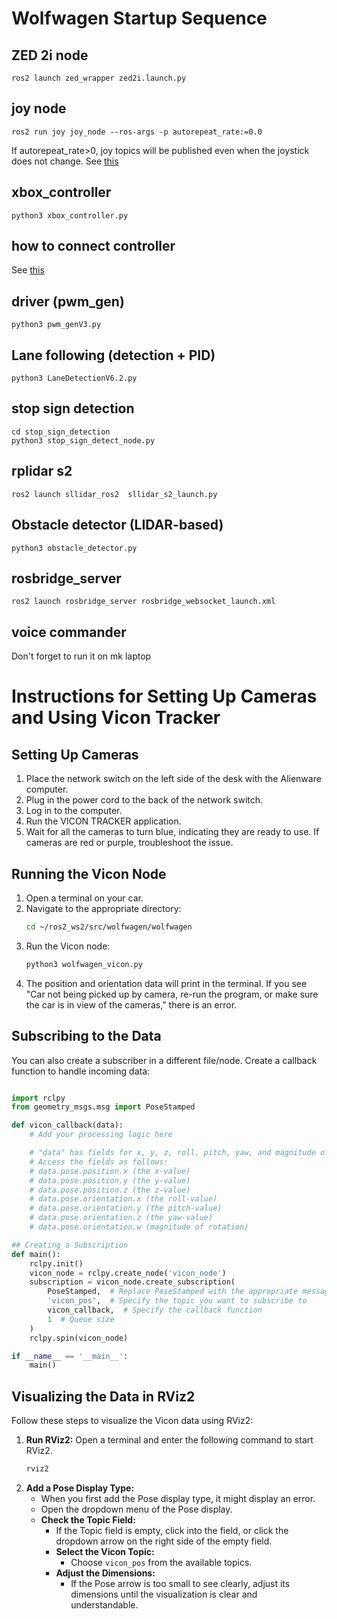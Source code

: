 # Wolfwagen Startup Sequence

## ZED 2i node
```shell
ros2 launch zed_wrapper zed2i.launch.py
```

## joy node
```shell
ros2 run joy joy_node --ros-args -p autorepeat_rate:=0.0
```
If autorepeat_rate>0, joy topics will be published even when the joystick does not change. 
See [this](https://index.ros.org/p/joy/)

## xbox_controller
```shell
python3 xbox_controller.py
```

## how to connect controller
See [this](https://github.com/atar-axis/xpadneo#connection)

## driver (pwm_gen)
```shell
python3 pwm_genV3.py
```

## Lane following (detection + PID)
```shell
python3 LaneDetectionV6.2.py
```

## stop sign detection
```shell
cd stop_sign_detection
python3 stop_sign_detect_node.py 
```

## rplidar s2
```shell
ros2 launch sllidar_ros2  sllidar_s2_launch.py
```

## Obstacle detector (LIDAR-based)
```shell
python3 obstacle_detector.py 
```

## rosbridge_server 
```shell
ros2 launch rosbridge_server rosbridge_websocket_launch.xml
```

## voice commander
Don't forget to run it on mk laptop



# Instructions for Setting Up Cameras and Using Vicon Tracker

## Setting Up Cameras
1. Place the network switch on the left side of the desk with the Alienware computer.
2. Plug in the power cord to the back of the network switch.
3. Log in to the computer.
4. Run the VICON TRACKER application.
5. Wait for all the cameras to turn blue, indicating they are ready to use. If cameras are red or purple, troubleshoot the issue.

## Running the Vicon Node
1. Open a terminal on your car.
2. Navigate to the appropriate directory:
    ```bash
    cd ~/ros2_ws2/src/wolfwagen/wolfwagen
    ```
3. Run the Vicon node:
    ```bash
    python3 wolfwagen_vicon.py
    ```
4. The position and orientation data will print in the terminal. If you see "Car not being picked up by camera, re-run the program, or make sure the car is in view of the cameras," there is an error.
## Subscribing to the Data
You can also create a subscriber in a different file/node. Create a callback function to handle incoming data:
```python

import rclpy
from geometry_msgs.msg import PoseStamped

def vicon_callback(data):
    # Add your processing logic here

    # "data" has fields for x, y, z, roll, pitch, yaw, and magnitude of rotation
    # Access the fields as follows:
    # data.pose.position.x (the x-value)
    # data.pose.position.y (the y-value)
    # data.pose.position.z (the z-value)
    # data.pose.orientation.x (the roll-value)
    # data.pose.orientation.y (the pitch-value)
    # data.pose.orientation.z (the yaw-value)
    # data.pose.orientation.w (magnitude of rotation)

## Creating a Subscription
def main():
    rclpy.init()
    vicon_node = rclpy.create_node('vicon_node')
    subscription = vicon_node.create_subscription(
        PoseStamped,  # Replace PoseStamped with the appropriate message type
        'vicon_pos',  # Specify the topic you want to subscribe to
        vicon_callback,  # Specify the callback function
        1  # Queue size
    )
    rclpy.spin(vicon_node)

if __name__ == '__main__':
    main()
```
## Visualizing the Data in RViz2
Follow these steps to visualize the Vicon data using RViz2:
1. **Run RViz2:** Open a terminal and enter the following command to start RViz2.
    ```bash
    rviz2
    ```
2. **Add a Pose Display Type:**
   - When you first add the Pose display type, it might display an error.
   - Open the dropdown menu of the Pose display.
   - **Check the Topic Field:**
     - If the Topic field is empty, click into the field, or click the dropdown arrow on the right side of the empty field.
     - **Select the Vicon Topic:**
       - Choose `vicon_pos` from the available topics.
     - **Adjust the Dimensions:**
       - If the Pose arrow is too small to see clearly, adjust its dimensions until the visualization is clear and understandable.

